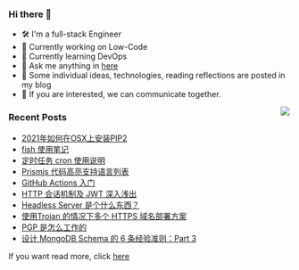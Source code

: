 ### Hi there 👋

<!--
**A-GG/A-GG** is a ✨ _special_ ✨ repository because its `README.md` (this file) appears on your GitHub profile.

Here are some ideas to get you started:

-->
- 🛠 I'm a full-stack Engineer
- 🔭 Currently working on Low-Code
- 🌱 Currently learning DevOps
- 💬 Ask me anything in [here](https://github.com/A-GG/A-GG/issues) 
- 📖 Some individual ideas, technologies, reading reflections are posted in my blog
- 🍻 If you are interested, we can communicate together.


<img align="right" src="https://github-readme-stats.vercel.app/api?username=A-GG&show_icons=true&icon_color=0366d6&text_color=24292e&bg_color=ffffff&hide_title=true" />


### Recent Posts

[comment]:<article-list>
- [2021年如何在OSX上安装PIP2](https://agg.me/2021年如何在OSX上安装PIP2/)
- [fish 使用笔记](https://agg.me/Fish使用笔记/)
- [定时任务 cron 使用说明](https://agg.me/定时任务CRON使用说明/)
- [Prismjs 代码高亮支持语言列表](https://agg.me/Prismjs-Highlight-Supported-Language-List/)
- [GitHub Actions 入门](https://agg.me/GithubActions入门/)
- [HTTP 会话机制及 JWT 深入浅出](https://agg.me/HTTP会话机制及JWT原理浅析/)
- [Headless Server 是个什么东西？](https://agg.me/Headless-Server-是什么意思？/)
- [使用Trojan 的情况下多个 HTTPS 域名部署方案](https://agg.me/trojan-https-多域名部署方案/)
- [PGP 是怎么工作的](https://agg.me/PGP-是怎么工作的/)
- [设计 MongoDB Schema 的 6 条经验准则：Part 3](https://agg.me/设计-MongoDB-Schema-的-6-条经验准则-Part-3/)

[comment]:<article-list>


If you want read more, click [here](https://agg.me)
